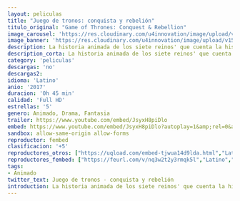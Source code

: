 ```yaml
---
layout: peliculas
title: "Juego de tronos: conquista y rebelión"
titulo_original: "Game of Thrones: Conquest & Rebellion"
image_carousel: 'https://res.cloudinary.com/u4innovation/image/upload/v1565323045/juego-conquista-min_aovfgv.jpg'
image_banner: 'https://res.cloudinary.com/u4innovation/image/upload/v1565323037/juego-cn-min_q9kzvh.jpg'
description: La historia animada de los siete reinos' que cuenta la historia de la conquista de Poniente por parte de los Targaryen. Narrada por el actor Harry Lloyd, quien dio vida a Viserys Targaryen en la pantalla, esta precuela nos sitúa 400 años antes de los acontecimientos de la serie principal, explicando la destrucción de Valyria y la conquista de Aegon Targaryen de Poniente y la consecuente formación de los Siete Reinos.
description_corta: La historia animada de los siete reinos' que cuenta la historia de la conquista de Poniente por parte de los Targaryen. Narrada por el actor Harry Lloyd, quien dio vida a Viserys Targaryen en la pantalla, esta precuela nos sitúa 400 años antes de los acontecimientos de la serie principal, explicando la..
category: 'peliculas'
descargas: 'no'
descargas2:
idioma: 'Latino'
anio: '2017'
duracion: '0h 45 min'
calidad: 'Full HD'
estrellas: '5'
genero: Animado, Drama, Fantasia
trailer: https://www.youtube.com/embed/JsyxH8piDlo
embed: https://www.youtube.com/embed/JsyxH8piDlo?autoplay=1&amp;rel=0&amp;hd=1&border=0&wmode=opaque&enablejsapi=1&modestbranding=1&controls=1&showinfo=0
sandbox: allow-same-origin allow-forms
reproductor: fembed
clasificacion: '+5'
reproductores_otros: ["https://uqload.com/embed-tjwua14d9lda.html","Latino"]
reproductores_fembed: ["https://feurl.com/v/nq3w2t2y3rmqk5l","Latino","https://feurl.com/v/-pme7ip0g7qd0d2","Latino"]
tags:
- Animado
twitter_text: Juego de tronos - conquista y rebelión
introduction: La historia animada de los siete reinos' que cuenta la historia de la conquista de Poniente por parte de los Targaryen. Narrada por el actor Harry Lloyd, quien dio vida a Viserys Targaryen en la pantalla, esta precuela nos sitúa 400 años antes de los acontecimientos de la serie principal, explicando la..
---
```












